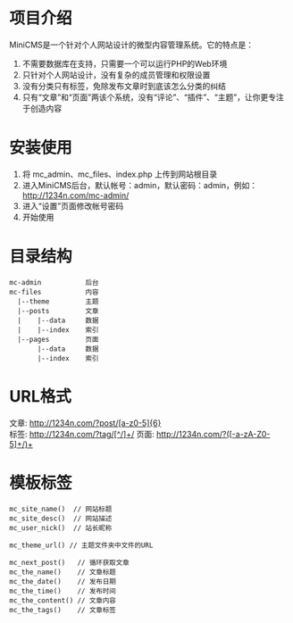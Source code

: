 项目介绍
=======

MiniCMS是一个针对个人网站设计的微型内容管理系统。它的特点是：

1. 不需要数据库在支持，只需要一个可以运行PHP的Web环境
2. 只针对个人网站设计，没有复杂的成员管理和权限设置
3. 没有分类只有标签，免除发布文章时到底该怎么分类的纠结
4. 只有“文章”和“页面”两该个系统，没有“评论”、“插件”、“主题”，让你更专注于创造内容

安装使用
=======

1. 将 mc_admin、mc_files、index.php 上传到网站根目录
2. 进入MiniCMS后台，默认帐号：admin，默认密码：admin，例如：http://1234n.com/mc-admin/
3. 进入“设置”页面修改帐号密码
4. 开始使用

目录结构
=======

```
mc-admin           后台
mc-files           内容
  |--theme         主题
  |--posts         文章
  |    |--data     数据
  |    |--index    索引
  |--pages         页面
       |--data     数据
       |--index    索引
```
       
URL格式
=======

文章:   http://1234n.com/?post/[a-z0-5]{6}  
标签:   http://1234n.com/?tag/[^/]+/
页面:   http://1234n.com/?([-a-zA-Z0-5]+/)+
 
模板标签
=======

```
mc_site_name()  // 网站标题  
mc_site_desc()  // 网站描述  
mc_user_nick()  // 站长昵称  

mc_theme_url() // 主题文件夹中文件的URL  

mc_next_post()   // 循环获取文章  
mc_the_name()    // 文章标题  
mc_the_date()    // 发布日期  
mc_the_time()    // 发布时间  
mc_the_content() // 文章内容  
mc_the_tags()    // 文章标签
```
